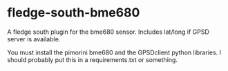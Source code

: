 # fledge-south-bme680
A fledge south plugin for the bme680 sensor. Includes lat/long if GPSD server is available.

You must install the pimorini bme680 and the GPSDclient python libraries. I should probably put this in a requirements.txt or something.
